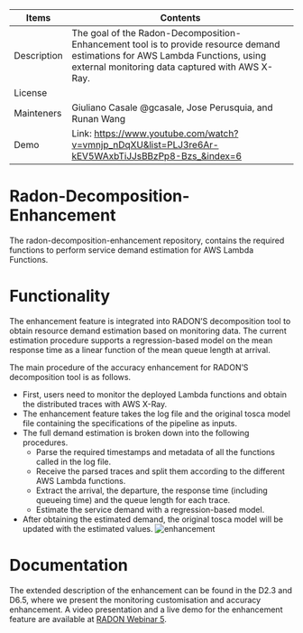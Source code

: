 | Items    |     Contents  |
|----------|---------------|
| Description |  The goal of the Radon-Decomposition-Enhancement tool is to provide resource demand estimations for AWS Lambda Functions, using external monitoring data captured with AWS X-Ray. |
| License |       |
| Mainteners | Giuliano Casale @gcasale, Jose Perusquia, and Runan Wang |
| Demo    | Link: https://www.youtube.com/watch?v=vmnjp_nDqXU&list=PLJ3re6Ar-kEV5WAxbTiJJsBBzPp8-Bzs_&index=6 |
    

# Radon-Decomposition-Enhancement


The radon-decomposition-enhancement repository, contains the required functions to perform service demand estimation for AWS Lambda Functions. 


# Functionality
The enhancement feature is integrated into RADON’S decomposition tool to obtain resource demand estimation based on monitoring data. The current estimation procedure supports a regression-based model on the mean response time as a linear function of the mean queue length at arrival.

The main procedure of the accuracy enhancement for RADON’S decomposition tool is as follows. 
- First, users need to monitor the deployed Lambda functions and obtain the distributed traces with AWS X-Ray. 
- The enhancement feature takes the log file and the original tosca model file containing the specifications of the pipeline as inputs.
- The full demand estimation is broken down into the following procedures.
  - Parse the required timestamps and metadata of all the functions called in the log file.
  - Receive the parsed traces and split them according to the different AWS Lambda functions.
  - Extract the arrival, the departure, the response time (including queueing time) and the queue length for each trace.
  - Estimate the service demand with a regression-based model.
- After obtaining the estimated demand, the original tosca model will be updated with the estimated values.
![enhancement](https://user-images.githubusercontent.com/74663621/132330868-3ea66570-329c-480c-a0aa-0e67224b96a6.png)

# Documentation
The extended description of the enhancement can be found in the D2.3 and D6.5, where we present the monitoring customisation and accuracy enhancement. A video presentation and a live demo for the enhancement feature are available at [RADON Webinar 5](https://www.youtube.com/watch?v=vmnjp_nDqXU&list=PLJ3re6Ar-kEV5WAxbTiJJsBBzPp8-Bzs_&index=6). 
